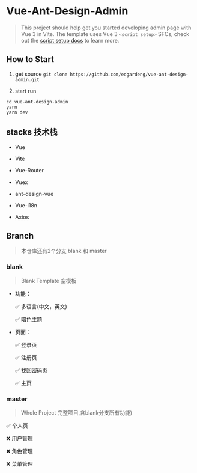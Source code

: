 # Vue-Ant-Design-Admin
> This project should help get you started developing admin page with Vue 3 in Vite.
> The template uses Vue 3 `<script setup>` SFCs, check out the [script setup docs](https://v3.vuejs.org/api/sfc-script-setup.html#sfc-script-setup) to learn more.

## How to Start

 1. get source `git clone https://github.com/edgardeng/vue-ant-design-admin.git`
   
 2. start run 
   ```
   cd vue-ant-design-admin
   yarn
   yarn dev
   ```

## stacks 技术栈

* Vue

* Vite

* Vue-Router

* Vuex

* ant-design-vue

* Vue-i18n

* Axios

## Branch
> 本仓库还有2个分支 blank 和 master

### blank
> Blank Template 空模板 

* 功能：
  
  ✅ 多语言(中文，英文)
  
  ✅ 暗色主题
  
* 页面：
  
  ✅ 登录页

  ✅ 注册页

  ✅ 找回密码页

  ✅ 主页



### master 
> Whole Project 完整项目,含blank分支所有功能)

  ✅ 个人页

  ❌ 用户管理
  
  ❌ 角色管理

  ❌ 菜单管理

